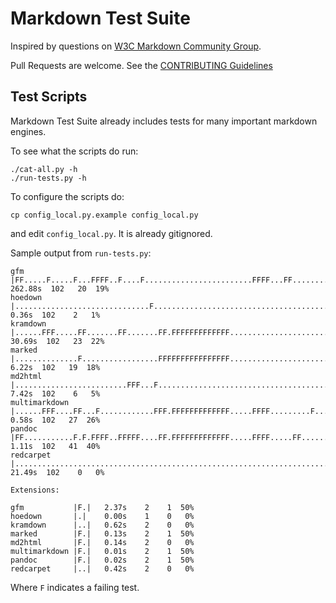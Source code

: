 # Markdown Test Suite

Inspired by questions on [W3C Markdown Community Group](http://www.w3.org/community/markdown).

Pull Requests are welcome. See the [CONTRIBUTING Guidelines](https://github.com/karlcow/markdown-testsuite/blob/master/CONTRIBUTING.md)

## Test Scripts

Markdown Test Suite already includes tests for many important markdown engines.

To see what the scripts do run:

    ./cat-all.py -h
    ./run-tests.py -h

To configure the scripts do:

	cp config_local.py.example config_local.py

and edit `config_local.py`. It is already gitignored.

Sample output from `run-tests.py`:

	gfm           |FF.....F.....F...FFFF..F....F........................FFFF...FF...............FF...F.......F...........| 262.88s  102   20  19%
    hoedown       |..............................F.................................................F.....................|   0.36s  102    2   1%
	kramdown      |......FFF.....FF.......FF.......FF.FFFFFFFFFFFFF.......................F..............................|  30.69s  102   23  22%
    marked        |..............F.................FFFFFFFFFFFFFFFF......................F.F.............................|   6.22s  102   19  18%
    md2html       |.........................FFF...F............................................FF........................|   7.42s  102    6   5%
	multimarkdown |......FFF....FF...F............FFF.FFFFFFFFFFFFF.....FFFF.........F...................................|   0.58s  102   27  26%
	pandoc        |FF...........F.F.FFFF..FFFFF....FF.FFFFFFFFFFFFF.....FFFF.....FF............FFF.FFF..................F|   1.11s  102   41  40%
	redcarpet     |......................................................................................................|  21.49s  102    0   0%

	Extensions:

	gfm           |F.|   2.37s    2    1  50%
    hoedown       |.|    0.00s    1    0   0%
	kramdown      |..|   0.62s    2    0   0%
    marked        |F.|   0.13s    2    1  50%
    md2html       |F.|   0.14s    2    0   0%
	multimarkdown |F.|   0.01s    2    1  50%
	pandoc        |F.|   0.02s    2    1  50%
	redcarpet     |..|   0.42s    2    0   0%

Where `F` indicates a failing test.
